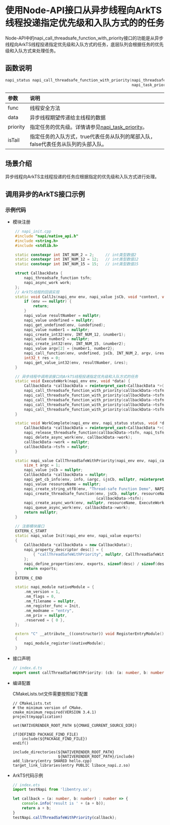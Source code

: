 # 使用Node-API接口从异步线程向ArkTS线程投递指定优先级和入队方式的的任务
Node-API中的napi_call_threadsafe_function_with_priority接口的功能是从异步线程向ArkTS线程投递指定优先级和入队方式的任务，底层队列会根据任务的优先级和入队方式来处理任务。

## 函数说明

```cpp
napi_status napi_call_threadsafe_function_with_priority(napi_threadsafe_function func, void *data,
                                                        napi_task_priority priority, bool isTail);
```

| 参数            | 说明          |
| :------------- | :----------------------------- |
| func           | 线程安全方法                   |
| data           | 异步线程期望传递给主线程的数据  |
| priority       | 指定任务的优先级。详情请参见[napi_task_priority](napi-data-types-interfaces.md#线程安全任务优先级)。 |
| isTail         | 指定任务的入队方式，true代表任务从队列的尾部入队，false代表任务从队列的头部入队。 |

## 场景介绍
异步线程向ArkTS主线程投递的任务应根据指定的优先级和入队方式进行处理。

## 调用异步的ArkTS接口示例

### 示例代码

- 模块注册

   ```c++
    // napi_init.cpp
    #include "napi/native_api.h"
    #include <string.h>
    #include <stdlib.h>

    static constexpr int INT_NUM_2 = 2;     // int类型数值2
    static constexpr int INT_NUM_12 = 12;   // int类型数值12
    static constexpr int INT_NUM_15 = 15;   // int类型数值15

    struct CallbackData {
        napi_threadsafe_function tsfn;
        napi_async_work work;
    };
    // ArkTS线程的回调实现
    static void CallJs(napi_env env, napi_value jsCb, void *context, void *data) {
        if (env == nullptr) {
            return;
        }
        napi_value resultNumber = nullptr;
        napi_value undefined = nullptr;
        napi_get_undefined(env, &undefined);
        napi_value number1 = nullptr;
        napi_create_int32(env, INT_NUM_12, &number1);
        napi_value number2 = nullptr;
        napi_create_int32(env, INT_NUM_15, &number2);
        napi_value argv[2] = {number1, number2};
        napi_call_function(env, undefined, jsCb, INT_NUM_2, argv, &resultNumber);
        int32_t res = 0;
        napi_get_value_int32(env, resultNumber, &res);
    }

    // 异步线程中调用该接口向ArkTS线程投递指定优先级和入队方式的任务
    static void ExecuteWork(napi_env env, void *data) {
        CallbackData *callbackData = reinterpret_cast<CallbackData *>(data);
        napi_call_threadsafe_function_with_priority(callbackData->tsfn, nullptr, napi_priority_idle, true); // 投递指定优先级为napi_priority_idle，入队方式为队列尾部入队的任务
        napi_call_threadsafe_function_with_priority(callbackData->tsfn, nullptr, napi_priority_low, true); // 投递指定优先级为napi_priority_low，入队方式为队列尾部入队的任务
        napi_call_threadsafe_function_with_priority(callbackData->tsfn, nullptr, napi_priority_high, true); // 投递指定优先级为napi_priority_high，入队方式为队列尾部入队的任务
        napi_call_threadsafe_function_with_priority(callbackData->tsfn, nullptr, napi_priority_immediate, true); // 投递指定优先级为napi_priority_immediate，入队方式为队列尾部入队的任务
        napi_call_threadsafe_function_with_priority(callbackData->tsfn, nullptr, napi_priority_high, false); // 投递指定优先级为napi_priority_high，入队方式为队列头部入队的任务
    }

    static void WorkComplete(napi_env env, napi_status status, void *data) {
        CallbackData *callbackData = reinterpret_cast<CallbackData *>(data);
        napi_release_threadsafe_function(callbackData->tsfn, napi_tsfn_release);
        napi_delete_async_work(env, callbackData->work);
        callbackData->work = nullptr;
        callbackData->tsfn = nullptr;
    }

    static napi_value CallThreadSafeWithPriority(napi_env env, napi_callback_info info) {
        size_t argc = 1;
        napi_value jsCb = nullptr;
        CallbackData *callbackData = nullptr;
        napi_get_cb_info(env, info, &argc, &jsCb, nullptr, reinterpret_cast<void **>(&callbackData));
        napi_value resourceName = nullptr;
        napi_create_string_utf8(env, "Thread-safe Function Demo", NAPI_AUTO_LENGTH, &resourceName);
        napi_create_threadsafe_function(env, jsCb, nullptr, resourceName, 0, 1, callbackData, nullptr, callbackData, CallJs,
                                        &callbackData->tsfn);
        napi_create_async_work(env, nullptr, resourceName, ExecuteWork, WorkComplete, callbackData, &callbackData->work);
        napi_queue_async_work(env, callbackData->work);
        return nullptr;
    }

    // 注册模块接口
    EXTERN_C_START
    static napi_value Init(napi_env env, napi_value exports)
    {
        CallbackData *callbackData = new CallbackData();
        napi_property_descriptor desc[] = {
            { "callThreadSafeWithPriority", nullptr, CallThreadSafeWithPriority, nullptr, nullptr, nullptr, napi_default, callbackData }
        };
        napi_define_properties(env, exports, sizeof(desc) / sizeof(desc[0]), desc);
        return exports;
    }
    EXTERN_C_END

    static napi_module nativeModule = {
        .nm_version = 1,
        .nm_flags = 0,
        .nm_filename = nullptr,
        .nm_register_func = Init,
        .nm_modname = "entry",
        .nm_priv = nullptr,
        .reserved = { 0 },
    };

    extern "C" __attribute__((constructor)) void RegisterEntryModule()
    {
        napi_module_register(&nativeModule);
    }
   ```
   <!-- @[napi_call_threadsafe_function_with_priority_cpp](https://gitee.com/openharmony/applications_app_samples/blob/master/code/DocsSample/ArkTS/NodeAPI/NodeAPIClassicUseCases/NodeAPIApplicationScenario/entry/src/main/cpp/napi_init.cpp) -->

- 接口声明

    ```ts
    // index.d.ts
    export const callThreadSafeWithPriority: (cb: (a: number, b: number) => number) => void;
    ```
    <!-- @[napi_call_threadsafe_function_with_priority_dts](https://gitee.com/openharmony/applications_app_samples/blob/master/code/DocsSample/ArkTS/NodeAPI/NodeAPIClassicUseCases/NodeAPIApplicationScenario/entry/src/main/cpp/types/libentry/Index.d.ts) -->

- 编译配置

  CMakeLists.txt文件需要按照如下配置

    ```
    // CMakeLists.txt
    # the minimum version of CMake.
    cmake_minimum_required(VERSION 3.4.1)
    project(myapplication)

    set(NATIVERENDER_ROOT_PATH ${CMAKE_CURRENT_SOURCE_DIR})

    if(DEFINED PACKAGE_FIND_FILE)
        include(${PACKAGE_FIND_FILE})
    endif()

    include_directories(${NATIVERENDER_ROOT_PATH}
                        ${NATIVERENDER_ROOT_PATH}/include)
    add_library(entry SHARED hello.cpp)
    target_link_libraries(entry PUBLIC libace_napi.z.so)
    ```
    <!-- @[napi_call_threadsafe_function_with_priority_cmake](https://gitee.com/openharmony/applications_app_samples/blob/master/code/DocsSample/ArkTS/NodeAPI/NodeAPIClassicUseCases/NodeAPIApplicationScenario/entry/src/main/cpp/CMakeLists.txt) -->

- ArkTS代码示例

    ```ts
    // index.ets
    import testNapi from 'libentry.so';
    
    let callback = (a: number, b: number) : number => {
        console.info('result is ' + (a + b));
        return a + b;
    }
    testNapi.callThreadSafeWithPriority(callback);
    ```
    <!-- @[napi_call_threadsafe_function_with_priority_ets](https://gitee.com/openharmony/applications_app_samples/blob/master/code/DocsSample/ArkTS/NodeAPI/NodeAPIClassicUseCases/NodeAPIApplicationScenario/entry/src/main/ets/pages/Index.ets) -->